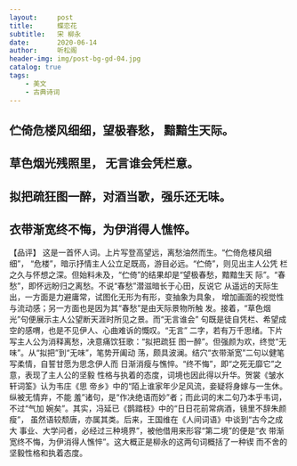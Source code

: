 ```yaml
---
layout:     post
title:      蝶恋花
subtitle:   宋 柳永
date:       2020-06-14
author:     听松阁
header-img: img/post-bg-gd-04.jpg
catalog: true
tags:
    - 美文
    - 古典诗词
---
```



## 伫倚危楼风细细，望极春愁， 黯黯生天际。
## 草色烟光残照里， 无言谁会凭栏意。 

## 拟把疏狂图一醉，对酒当歌，强乐还无味。
## 衣带渐宽终不悔，为伊消得人憔悴。 

【品评】 
这是一首怀人词。上片写登高望远，离愁油然而生。“伫倚危楼风细细”， 
“危楼”，暗示抒情主人公立足既高，游目必远。“伫倚”，则见出主人公凭 
栏之久与怀想之深。但始料未及，“伫倚”的结果却是“望极春愁，黯黯生天 
际”。“春愁”，即怀远盼归之离愁。不说“春愁”潜滋暗长于心田，反说它 
从遥远的天际生出，一方面是力避庸常，试图化无形为有形，变抽象为具象， 
增加画面的视觉性与流动感；另一方面也是因为其“春愁”是由天际景物所触 
发。接着，“草色烟光”句便展示主人公望断天涯时所见之景。而“无言谁会” 
句既是徒自凭栏、希望成空的感喟，也是不见伊人、心曲难诉的慨叹。“无言” 
二字，若有万千思绪。下片写主人公为消释离愁，决意痛饮狂歌：“拟把疏狂 
图一醉”。但强颜为欢，终觉“无味”。从“拟把”到“无味”，笔势开阖动 
荡，颇具波澜。结穴“衣带渐宽”二句以健笔写柔情，自誓甘愿为思念伊人而 
日渐消瘦与憔悴。“终不悔”，即“之死无靡它”之意，表现了主人公的坚毅 
性格与执着的态度，词境也因此得以升华。贺裳《皱水轩词筌》认为韦庄《思 
帝乡》中的“陌上谁家年少足风流，妾疑将身嫁与一生休。纵被无情弃，不能 
羞”诸句，是“作决绝语而妙”者；而此词的末二句乃本乎韦词，不过“气加 
婉矣”。其实，冯延已《鹊踏枝》中的“日日花前常病酒，镜里不辞朱颜瘦”， 
虽然语较颓唐，亦属其类。后来，王国维在《人间词语》中谈到“古今之成大 
事业、大学问者，必经过三种境界”，被他借用来形容“第二境”的便是“衣 
带渐宽终不悔，为伊消得人憔悴”。这大概正是柳永的这两句词概括了一种锲 
而不舍的坚毅性格和执着态度。 
